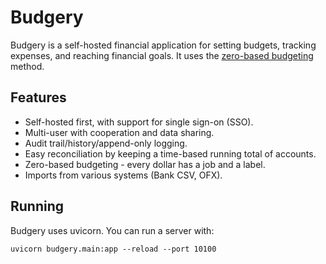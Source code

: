 # Budgery

Budgery is a self-hosted financial application for setting budgets, tracking expenses, and reaching financial goals. It uses the [zero-based budgeting](https://www.investopedia.com/terms/z/zbb.asp) method.

## Features

 * Self-hosted first, with support for single sign-on (SSO).
 * Multi-user with cooperation and data sharing.
 * Audit trail/history/append-only logging.
 * Easy reconciliation by keeping a time-based running total of accounts.
 * Zero-based budgeting - every dollar has a job and a label.
 * Imports from various systems (Bank CSV, OFX).

## Running

Budgery uses uvicorn. You can run a server with:

```
uvicorn budgery.main:app --reload --port 10100

```
